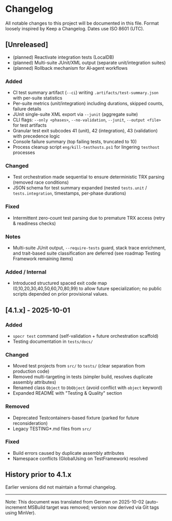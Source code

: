 # Changelog

All notable changes to this project will be documented in this file.
Format loosely inspired by Keep a Changelog. Dates use ISO 8601 (UTC).

## [Unreleased]

- (planned) Reactivate integration tests (LocalDB)
- (planned) Multi-suite JUnit/XML output (separate unit/integration suites)
- (planned) Rollback mechanism for AI‑agent workflows

### Added

- CI test summary artifact (`--ci`) writing `.artifacts/test-summary.json` with per-suite statistics
- Per-suite metrics (unit/integration) including durations, skipped counts, failure details
- JUnit single-suite XML export via `--junit` (aggregate suite)
- CLI flags: `--only <phases>`, `--no-validation`, `--junit`, `--output <file>` for test artifacts
- Granular test exit subcodes 41 (unit), 42 (integration), 43 (validation) with precedence logic
- Console failure summary (top failing tests, truncated to 10)
- Process cleanup script `eng/kill-testhosts.ps1` for lingering `testhost` processes

### Changed

- Test orchestration made sequential to ensure deterministic TRX parsing (removed race conditions)
- JSON schema for test summary expanded (nested `tests.unit` / `tests.integration`, timestamps, per-phase durations)

### Fixed

- Intermittent zero-count test parsing due to premature TRX access (retry & readiness checks)

### Notes

- Multi-suite JUnit output, `--require-tests` guard, stack trace enrichment, and trait-based suite classification are deferred (see roadmap Testing Framework remaining items)

### Added / Internal

- Introduced structured spaced exit code map (0,10,20,30,40,50,60,70,80,99) to allow future specialization; no public scripts depended on prior provisional values.

## [4.1.x] - 2025-10-01

### Added

- `spocr test` command (self-validation + future orchestration scaffold)
- Testing documentation in `tests/docs/`

### Changed

- Moved test projects from `src/` to `tests/` (clear separation from production code)
- Removed multi-targeting in tests (simpler build, resolves duplicate assembly attributes)
- Renamed class `Object` to `DbObject` (avoid conflict with `object` keyword)
- Expanded README with "Testing & Quality" section

### Removed

- Deprecated Testcontainers-based fixture (parked for future reconsideration)
- Legacy TESTING\*.md files from `src/`

### Fixed

- Build errors caused by duplicate assembly attributes
- Namespace conflicts (GlobalUsing on TestFramework) resolved

## History prior to 4.1.x

Earlier versions did not maintain a formal changelog.

---

Note: This document was translated from German on 2025-10-02 (auto-increment MSBuild target was removed; version now derived via Git tags using MinVer).

